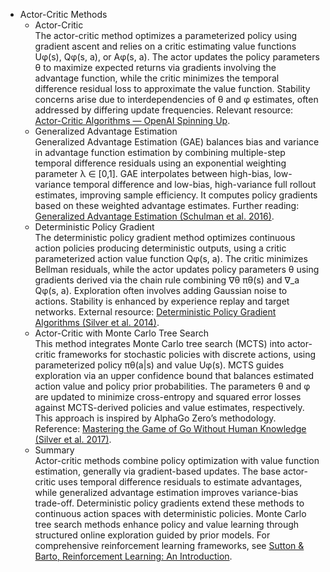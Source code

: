 - Actor-Critic Methods  
  - Actor-Critic  
    The actor-critic method optimizes a parameterized policy using gradient ascent and relies on a critic estimating value functions Uφ(s), Qφ(s, a), or Aφ(s, a). The actor updates the policy parameters θ to maximize expected returns via gradients involving the advantage function, while the critic minimizes the temporal difference residual loss to approximate the value function. Stability concerns arise due to interdependencies of θ and φ estimates, often addressed by differing update frequencies. Relevant resource: [Actor-Critic Algorithms — OpenAI Spinning Up](https://spinningup.openai.com/en/latest/algorithms/vpg.html#actor-critic).
  - Generalized Advantage Estimation  
    Generalized Advantage Estimation (GAE) balances bias and variance in advantage function estimation by combining multiple-step temporal difference residuals using an exponential weighting parameter λ ∈ [0,1]. GAE interpolates between high-bias, low-variance temporal difference and low-bias, high-variance full rollout estimates, improving sample efficiency. It computes policy gradients based on these weighted advantage estimates. Further reading: [Generalized Advantage Estimation (Schulman et al. 2016)](https://arxiv.org/abs/1506.02438).
  - Deterministic Policy Gradient  
    The deterministic policy gradient method optimizes continuous action policies producing deterministic outputs, using a critic parameterized action value function Qφ(s, a). The critic minimizes Bellman residuals, while the actor updates policy parameters θ using gradients derived via the chain rule combining ∇θ πθ(s) and ∇_a Qφ(s, a). Exploration often involves adding Gaussian noise to actions. Stability is enhanced by experience replay and target networks. External resource: [Deterministic Policy Gradient Algorithms (Silver et al. 2014)](https://proceedings.icml.cc/static/paper_files/icml/2014/Silver14.pdf).
  - Actor-Critic with Monte Carlo Tree Search  
    This method integrates Monte Carlo tree search (MCTS) into actor-critic frameworks for stochastic policies with discrete actions, using parameterized policy πθ(a|s) and value Uφ(s). MCTS guides exploration via an upper confidence bound that balances estimated action value and policy prior probabilities. The parameters θ and φ are updated to minimize cross-entropy and squared error losses against MCTS-derived policies and value estimates, respectively. This approach is inspired by AlphaGo Zero’s methodology. Reference: [Mastering the Game of Go Without Human Knowledge (Silver et al. 2017)](https://www.nature.com/articles/nature24270).
  - Summary  
    Actor-critic methods combine policy optimization with value function estimation, generally via gradient-based updates. The base actor-critic uses temporal difference residuals to estimate advantages, while generalized advantage estimation improves variance-bias trade-off. Deterministic policy gradients extend these methods to continuous action spaces with deterministic policies. Monte Carlo tree search methods enhance policy and value learning through structured online exploration guided by prior models. For comprehensive reinforcement learning frameworks, see [Sutton & Barto, Reinforcement Learning: An Introduction](http://incompleteideas.net/book/the-book.html).
